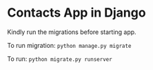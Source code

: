 # Contacts App in Django

Kindly run the migrations before starting app.

To run migration:
`python manage.py migrate`

To run:
`python migrate.py runserver`



